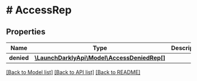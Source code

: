 # # AccessRep

## Properties

Name | Type | Description | Notes
------------ | ------------- | ------------- | -------------
**denied** | [**\LaunchDarklyApi\Model\AccessDeniedRep[]**](AccessDeniedRep.md) |  |

[[Back to Model list]](../../README.md#models) [[Back to API list]](../../README.md#endpoints) [[Back to README]](../../README.md)
